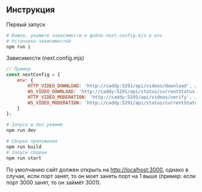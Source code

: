 ## Инструкция

Первый запуск

```bash
# Важно, укажите зависимости в файле next.config.mjs в env
# Установка зависимостей
npm run i
```

Зависимости (next.config.mjs)
```js
// Пример
const nextConfig = {
    env: {
        HTTP_VIDEO_DOWNLOAD: 'http://caddy:5291/api/videos/download', // адрес пополнения БД без модерации
        WS_VIDEO_DOWNLOAD: 'http://caddy:5291/api/status/currentStatus', // адрес проверки статуса пополнения
        HTTP_VIDEO_MODERATION: 'http://caddy:5291/api/videos/verify', // адрес пополнения БД с модерацией
        WS_VIDEO_MODERATION: 'http://caddy:5291/api/status/currentStatus', // адрес проверки статуса модерации
    }
};
```

```bash
# Запуск в dev режиме
npm run dev
```

```bash
# Сборка приложения
npm run build
# Запуск сборки
npm run start
```

По умолчанию сайт должен открыть на [http://localhost:3000](http://localhost:3000), однако в случае, если порт занят, то он моет занять порт на 1 выше (пример: если порт 3000 занят, то он займёт 3001).